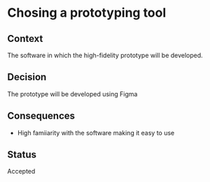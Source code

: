# Chosing a prototyping tool

## Context
The software in which the high-fidelity prototype will be developed.

## Decision
The prototype will be developed using Figma

## Consequences
- High famiiarity with the software making it easy to use

## Status
Accepted
